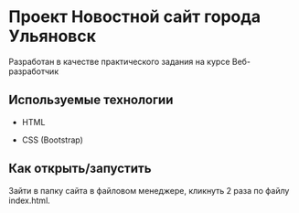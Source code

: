 # Проект Новостной сайт города Ульяновск

Разработан в качестве практического задания на курсе Веб-разработчик

## Используемые технологии

* HTML

* CSS (Bootstrap)

## Как открыть/запустить

Зайти в папку сайта в файловом менеджере, кликнуть 2 раза по файлу index.html.